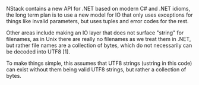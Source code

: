 
NStack contains a new API for .NET based on modern C# and .NET idioms,
the long term plan is to use a new model for IO that only uses
exceptions for things like invalid parameters, but uses tuples and
error codes for the rest.

Other areas include making an IO layer that does not surface "string"
for filenames, as in Unix there are really no filenames as we treat
them in .NET, but rather file names are a collection of bytes, which
do not necessarily can be decoded into UTF8 [1].

To make things simple, this assumes that UTF8 strings (ustring in this
code) can exist without them being valid UTF8 strings, but rather a
collection of bytes.

